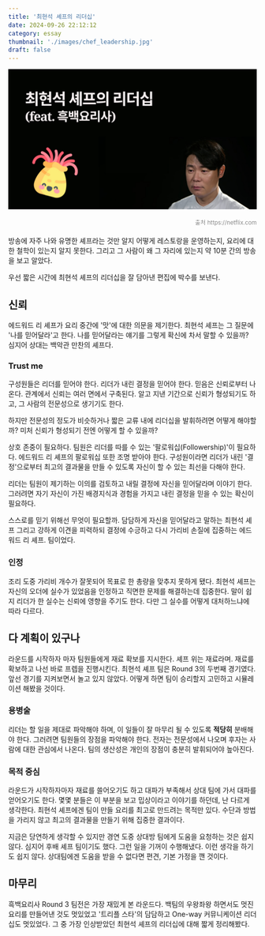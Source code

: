 ```yaml
---
title: '최현석 셰프의 리더십'
date: 2024-09-26 22:12:12
category: essay
thumbnail: './images/chef_leadership.jpg'
draft: false
---
```


![chef_leadership](./images/chef_leadership.jpg)

<div style="opacity: 0.5" align="right">
    <sup>출처 <a>https://netflix.com</a></sup>
</div>


방송에 자주 나와 유명한 셰프라는 것만 알지 어떻게 레스토랑을 운영하는지, 요리에 대한 철학이 있는지 알지 못한다. 그리고 그 사람이 왜 그 자리에 있는지 약 10분 간의 방송을 보고 알았다.

우선 짧은 시간에 최현석 셰프의 리더십을 잘 담아낸 편집에 박수를 보낸다.

## 신뢰

에드워드 리 셰프가 요리 중간에 '맛'에 대한 의문을 제기한다. 최현석 셰프는 그 질문에 '나를 믿어달라'고 한다. 나를 믿어달라는 얘기를 그렇게 확신에 차서 말할 수 있을까? 심지어 상대는 백악관 만찬의 셰프다.

### Trust me

구성원들은 리더를 믿어야 한다. 리더가 내린 결정을 믿어야 한다. 믿음은 신뢰로부터 나온다. 관계에서 신뢰는 여러 면에서 구축된다. 알고 지낸 기간으로 신뢰가 형성되기도 하고, 그 사람의 전문성으로 생기기도 한다.

하지만 전문성의 정도가 비슷하거나 짧은 교류 내에 리더십을 발휘하려면 어떻게 해야할까? 미처 신뢰가 형성되기 전엔 어떻게 할 수 있을까?

상호 존중이 필요하다. 팀원은 리더를 따를 수 있는 '팔로워십(Followership)'이 필요하다. 에드워드 리 셰프의 팔로워십 또한 조명 받아야 한다. 구성원이라면 리더가 내린 '결정'으로부터 최고의 결과물을 만들 수 있도록 자신이 할 수 있는 최선을 다해야 한다.

리더는 팀원이 제기하는 이의를 검토하고 내릴 결정에 자신을 믿어달라며 이야기 한다. 그러려면 자기 자신이 가진 배경지식과 경험을 가지고 내린 결정을 믿을 수 있는 확신이 필요하다.

스스로를 믿기 위해선 무엇이 필요할까. 담담하게 자신을 믿어달라고 말하는 최현석 셰프 그리고 강하게 이견을 피력하되 결정에 수긍하고 다시 가리비 손질에 집중하는 에드워드 리 셰프. 팀이었다.

### 인정

조리 도중 가리비 개수가 잘못되어 목표로 한 총량을 맞추지 못하게 됐다. 최현석 셰프는 자신의 오더에 실수가 있었음을 인정하고 직면한 문제를 해결하는데 집중한다. 말이 쉽지 리더가 한 실수는 신뢰에 영향을 주기도 한다. 다만 그 실수를 어떻게 대처하느냐에 따라 다르다.

## 다 계획이 있구나

라운드를 시작하자 마자 팀원들에게 재료 확보를 지시한다. 셰프 위는 재료라며. 재료를 확보하고 나선 바로 프렙을 진행시킨다. 최현석 셰프 팀은 Round 3의 두번째 경기였다. 앞선 경기를 지켜보면서 놀고 있지 않았다. 어떻게 하면 팀이 승리할지 고민하고 시뮬레이션 해봤을 것이다.

### 용병술
리더는 할 일을 제대로 파악해야 하며, 이 일들이 잘 마무리 될 수 있도록 **적당히** 분배해야 한다. 그러려면 팀원들의 장점을 파악해야 한다. 전자는 전문성에서 나오며 후자는 사람에 대한 관심에서 나온다. 팀의 생산성은 개인의 장점이 충분히 발휘되어야 높아진다.

### 목적 중심
라운드가 시작하자마자 재료를 쓸어오기도 하고 대파가 부족해서 상대 팀에 가서 대파를 얻어오기도 한다. 몇몇 분들은 이 부분을 보고 밉상이라고 이야기를 하던데, 난 다르게 생각한다. 최현석 셰프에겐 팀이 만들 요리를 최고로 만드려는 목적만 있다. 수단과 방법을 가리지 않고 최고의 결과물을 만들기 위해 집중한 결과이다.

지금은 당연하게 생각할 수 있지만 경연 도중 상대방 팀에게 도움을 요청하는 것은 쉽지 않다. 심지어 후배 셰프 팀이기도 했다. 그런 일을 기꺼이 수행해냈다. 이런 생각을 하기도 쉽지 않다. 상대팀에겐 도움을 받을 수 없다면 편견, 기본 가정을 깬 것이다. 

## 마무리

흑백요리사 Round 3 팀전은 가장 재밌게 본 라운드다. 백팀의 우왕좌왕 하면서도 멋진 요리를 만들어낸 것도 멋있었고 '트리플 스타'의 담담하고 One-way 커뮤니케이션 리더십도 멋있었다. 그 중 가장 인상받았던 최현석 셰프의 리더십에 대해 짧게 정리해봤다.
